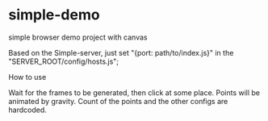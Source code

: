 # simple-demo
simple browser demo project with canvas

Based on the Simple-server, just set "{port: path/to/index.js}" in the "SERVER_ROOT/config/hosts.js";

How to use

Wait for the frames to be generated, then click at some place. Points will be animated by gravity.
Count of the points and the other configs are hardcoded.
